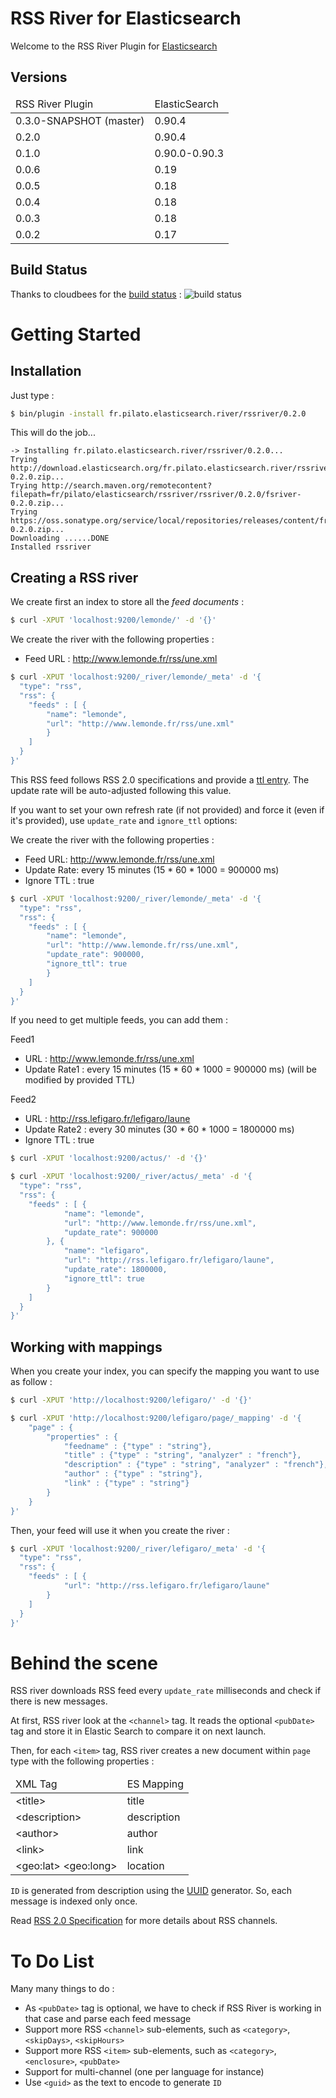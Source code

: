 RSS River for Elasticsearch
===========================

Welcome to the RSS River Plugin for [Elasticsearch](http://www.elasticsearch.org/)


Versions
--------

<table>
	<thead>
		<tr>
			<td>RSS River Plugin</td>
			<td>ElasticSearch</td>
		</tr>
	</thead>
	<tbody>
		<tr>
			<td>0.3.0-SNAPSHOT (master)</td>
			<td>0.90.4</td>
		</tr>
		<tr>
			<td>0.2.0</td>
			<td>0.90.4</td>
		</tr>
		<tr>
			<td>0.1.0</td>
			<td>0.90.0-0.90.3</td>
		</tr>
		<tr>
			<td>0.0.6</td>
			<td>0.19</td>
		</tr>
		<tr>
			<td>0.0.5</td>
			<td>0.18</td>
		</tr>
		<tr>
			<td>0.0.4</td>
			<td>0.18</td>
		</tr>
		<tr>
			<td>0.0.3</td>
			<td>0.18</td>
		</tr>
		<tr>
			<td>0.0.2</td>
			<td>0.17</td>
		</tr>
	</tbody>
</table>


Build Status
------------

Thanks to cloudbees for the [build status](https://buildhive.cloudbees.com/job/dadoonet/job/rssriver/) : 
![build status](https://buildhive.cloudbees.com/job/dadoonet/job/rssriver/badge/icon "Build status")


Getting Started
===============

Installation
------------

Just type :

```sh
$ bin/plugin -install fr.pilato.elasticsearch.river/rssriver/0.2.0
```

This will do the job...

```
-> Installing fr.pilato.elasticsearch.river/rssriver/0.2.0...
Trying http://download.elasticsearch.org/fr.pilato.elasticsearch.river/rssriver/rssriver-0.2.0.zip...
Trying http://search.maven.org/remotecontent?filepath=fr/pilato/elasticsearch/rssriver/rssriver/0.2.0/fsriver-0.2.0.zip...
Trying https://oss.sonatype.org/service/local/repositories/releases/content/fr/pilato/elasticsearch/river/rssriver/0.2.0/rssriver-0.2.0.zip...
Downloading ......DONE
Installed rssriver
```

Creating a RSS river
--------------------

We create first an index to store all the *feed documents* :

```sh 
$ curl -XPUT 'localhost:9200/lemonde/' -d '{}'
```

We create the river with the following properties :

* Feed URL : http://www.lemonde.fr/rss/une.xml

```sh
$ curl -XPUT 'localhost:9200/_river/lemonde/_meta' -d '{
  "type": "rss",
  "rss": {
    "feeds" : [ {
    	"name": "lemonde",
    	"url": "http://www.lemonde.fr/rss/une.xml"
    	}
    ]
  }
}'
```

This RSS feed follows RSS 2.0 specifications and provide a
[ttl entry](http://www.rssboard.org/rss-specification#ltttlgtSubelementOfLtchannelgt).
The update rate will be auto-adjusted following this value.

If you want to set your own refresh rate (if not provided) and force it (even if it's provided), use
`update_rate` and `ignore_ttl` options:

We create the river with the following properties :

* Feed URL: http://www.lemonde.fr/rss/une.xml
* Update Rate: every 15 minutes (15 * 60 * 1000 = 900000 ms)
* Ignore TTL : true

```sh
$ curl -XPUT 'localhost:9200/_river/lemonde/_meta' -d '{
  "type": "rss",
  "rss": {
    "feeds" : [ {
    	"name": "lemonde",
    	"url": "http://www.lemonde.fr/rss/une.xml",
    	"update_rate": 900000,
    	"ignore_ttl": true
    	}
    ]
  }
}'
```

If you need to get multiple feeds, you can add them :

Feed1

* URL : http://www.lemonde.fr/rss/une.xml
* Update Rate1 : every 15 minutes (15 * 60 * 1000 = 900000 ms) (will be modified by provided TTL)

Feed2

* URL : http://rss.lefigaro.fr/lefigaro/laune
* Update Rate2 : every 30 minutes (30 * 60 * 1000 = 1800000 ms)
* Ignore TTL : true


```sh
$ curl -XPUT 'localhost:9200/actus/' -d '{}'

$ curl -XPUT 'localhost:9200/_river/actus/_meta' -d '{
  "type": "rss",
  "rss": {
    "feeds" : [ {
			"name": "lemonde",
			"url": "http://www.lemonde.fr/rss/une.xml",
			"update_rate": 900000
    	}, {
			"name": "lefigaro",
			"url": "http://rss.lefigaro.fr/lefigaro/laune",
			"update_rate": 1800000,
			"ignore_ttl": true
    	}
    ]
  }
}'
```


Working with mappings
---------------------

When you create your index, you can specify the mapping you want to use as follow :

```sh
$ curl -XPUT 'http://localhost:9200/lefigaro/' -d '{}'

$ curl -XPUT 'http://localhost:9200/lefigaro/page/_mapping' -d '{
    "page" : {
        "properties" : {
            "feedname" : {"type" : "string"},
            "title" : {"type" : "string", "analyzer" : "french"},
            "description" : {"type" : "string", "analyzer" : "french"},
            "author" : {"type" : "string"},
            "link" : {"type" : "string"}
        }
    }
}'
```

Then, your feed will use it when you create the river :

```sh
$ curl -XPUT 'localhost:9200/_river/lefigaro/_meta' -d '{
  "type": "rss",
  "rss": {
    "feeds" : [ {
		    "url": "http://rss.lefigaro.fr/lefigaro/laune"
	    }
    ]
  }
}'
```

Behind the scene
================

RSS river downloads RSS feed every `update_rate` milliseconds and check if there is new messages.

At first, RSS river look at the `<channel>` tag.
It reads the optional `<pubDate>` tag and store it in Elastic Search to compare it on next launch.

Then, for each `<item>` tag, RSS river creates a new document within `page` type with the following properties :

<table>
	<thead>
		<tr>
			<td>XML Tag</td>
			<td>ES Mapping</td>
		</tr>
	</thead>
	<tbody>
		<tr>
			<td>&lt;title&gt;</td>
			<td>title</td>
		</tr>
		<tr>
			<td>&lt;description&gt;</td>
			<td>description</td>
		</tr>
		<tr>
			<td>&lt;author&gt;</td>
			<td>author</td>
		</tr>
		<tr>
			<td>&lt;link&gt;</td>
			<td>link</td>
		</tr>
		<tr>
			<td>&lt;geo:lat&gt; &lt;geo:long&gt;</td>
			<td>location</td>
		</tr>
    </tbody>
</table>

`ID` is generated from description using the [UUID](https://github.com/elasticsearch/elasticsearch/blob/master/modules/elasticsearch/src/main/java/org/elasticsearch/common/UUID.java) generator. So, each message is indexed only once.

Read [RSS 2.0 Specification](http://www.rssboard.org/rss-specification) for more details about RSS channels.

To Do List
==========

Many many things to do :

* As `<pubDate>` tag is optional, we have to check if RSS River is working in that case and parse each feed message
* Support more RSS `<channel>` sub-elements, such as `<category>`, `<skipDays>`, `<skipHours>`
* Support more RSS `<item>` sub-elements, such as `<category>`, `<enclosure>`, `<pubDate>`
* Support for multi-channel (one per language for instance)
* Use `<guid>` as the text to encode to generate `ID`
